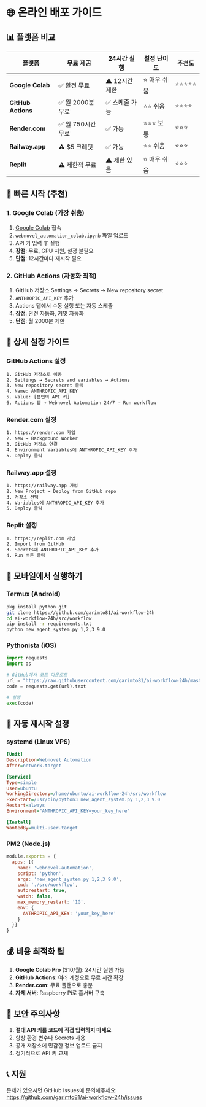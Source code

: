 # 🌐 온라인 배포 가이드

## 📊 플랫폼 비교

| 플랫폼 | 무료 제공 | 24시간 실행 | 설정 난이도 | 추천도 |
|--------|----------|-------------|-------------|---------|
| **Google Colab** | ✅ 완전 무료 | ⚠️ 12시간 제한 | ⭐ 매우 쉬움 | ⭐⭐⭐⭐⭐ |
| **GitHub Actions** | ✅ 월 2000분 무료 | ✅ 스케줄 가능 | ⭐⭐ 쉬움 | ⭐⭐⭐⭐ |
| **Render.com** | ✅ 월 750시간 무료 | ✅ 가능 | ⭐⭐⭐ 보통 | ⭐⭐⭐ |
| **Railway.app** | ⚠️ $5 크레딧 | ✅ 가능 | ⭐⭐ 쉬움 | ⭐⭐⭐ |
| **Replit** | ⚠️ 제한적 무료 | ⚠️ 제한 있음 | ⭐ 매우 쉬움 | ⭐⭐⭐ |

## 🚀 빠른 시작 (추천)

### 1. Google Colab (가장 쉬움)
1. [Google Colab](https://colab.research.google.com/) 접속
2. `webnovel_automation_colab.ipynb` 파일 업로드
3. API 키 입력 후 실행
4. **장점**: 무료, GPU 지원, 설정 불필요
5. **단점**: 12시간마다 재시작 필요

### 2. GitHub Actions (자동화 최적)
1. GitHub 저장소 Settings → Secrets → New repository secret
2. `ANTHROPIC_API_KEY` 추가
3. Actions 탭에서 수동 실행 또는 자동 스케줄
4. **장점**: 완전 자동화, 커밋 자동화
5. **단점**: 월 2000분 제한

## 🔧 상세 설정 가이드

### GitHub Actions 설정
```bash
1. GitHub 저장소로 이동
2. Settings → Secrets and variables → Actions
3. New repository secret 클릭
4. Name: ANTHROPIC_API_KEY
5. Value: [본인의 API 키]
6. Actions 탭 → Webnovel Automation 24/7 → Run workflow
```

### Render.com 설정
```bash
1. https://render.com 가입
2. New → Background Worker
3. GitHub 저장소 연결
4. Environment Variables에 ANTHROPIC_API_KEY 추가
5. Deploy 클릭
```

### Railway.app 설정
```bash
1. https://railway.app 가입
2. New Project → Deploy from GitHub repo
3. 저장소 선택
4. Variables에 ANTHROPIC_API_KEY 추가
5. Deploy 클릭
```

### Replit 설정
```bash
1. https://replit.com 가입
2. Import from GitHub
3. Secrets에 ANTHROPIC_API_KEY 추가
4. Run 버튼 클릭
```

## 📱 모바일에서 실행하기

### Termux (Android)
```bash
pkg install python git
git clone https://github.com/garimto81/ai-workflow-24h
cd ai-workflow-24h/src/workflow
pip install -r requirements.txt
python new_agent_system.py 1,2,3 9.0
```

### Pythonista (iOS)
```python
import requests
import os

# GitHub에서 코드 다운로드
url = "https://raw.githubusercontent.com/garimto81/ai-workflow-24h/master/src/workflow/new_agent_system.py"
code = requests.get(url).text

# 실행
exec(code)
```

## 🔄 자동 재시작 설정

### systemd (Linux VPS)
```ini
[Unit]
Description=Webnovel Automation
After=network.target

[Service]
Type=simple
User=ubuntu
WorkingDirectory=/home/ubuntu/ai-workflow-24h/src/workflow
ExecStart=/usr/bin/python3 new_agent_system.py 1,2,3 9.0
Restart=always
Environment="ANTHROPIC_API_KEY=your_key_here"

[Install]
WantedBy=multi-user.target
```

### PM2 (Node.js)
```javascript
module.exports = {
  apps: [{
    name: 'webnovel-automation',
    script: 'python',
    args: 'new_agent_system.py 1,2,3 9.0',
    cwd: './src/workflow',
    autorestart: true,
    watch: false,
    max_memory_restart: '1G',
    env: {
      ANTHROPIC_API_KEY: 'your_key_here'
    }
  }]
}
```

## 💰 비용 최적화 팁

1. **Google Colab Pro** ($10/월): 24시간 실행 가능
2. **GitHub Actions**: 여러 계정으로 무료 시간 확장
3. **Render.com**: 무료 플랜으로 충분
4. **자체 서버**: Raspberry Pi로 홈서버 구축

## 🔐 보안 주의사항

1. **절대 API 키를 코드에 직접 입력하지 마세요**
2. 항상 환경 변수나 Secrets 사용
3. 공개 저장소에 민감한 정보 업로드 금지
4. 정기적으로 API 키 교체

## 📞 지원

문제가 있으시면 GitHub Issues에 문의해주세요:
https://github.com/garimto81/ai-workflow-24h/issues
